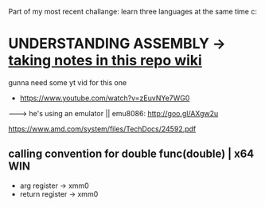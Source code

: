 Part of my most recent challange: learn three languages at the same time c:

  
# UNDERSTANDING ASSEMBLY -> [taking notes in this repo wiki](https://github.com/RuiFilipeCampos/assembly_cosine/wiki)

gunna need some yt vid for this one

- https://www.youtube.com/watch?v=zEuvNYe7WG0

---> he's using an emulator || emu8086: http://goo.gl/AXgw2u

https://www.amd.com/system/files/TechDocs/24592.pdf


## calling convention for double func(double) | x64 WIN

- arg register -> xmm0
- return register -> xmm0




